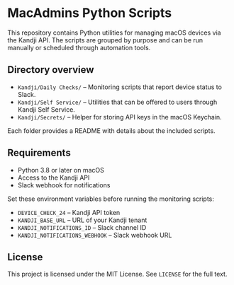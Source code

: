 # MacAdmins Python Scripts

This repository contains Python utilities for managing macOS devices via the Kandji API. The scripts are grouped by purpose and can be run manually or scheduled through automation tools.

## Directory overview

- `Kandji/Daily Checks/` – Monitoring scripts that report device status to Slack.
- `Kandji/Self Service/` – Utilities that can be offered to users through Kandji Self Service.
- `Kandji/Secrets/` – Helper for storing API keys in the macOS Keychain.

Each folder provides a README with details about the included scripts.

## Requirements

- Python 3.8 or later on macOS
- Access to the Kandji API
- Slack webhook for notifications

Set these environment variables before running the monitoring scripts:

- `DEVICE_CHECK_24` – Kandji API token
- `KANDJI_BASE_URL` – URL of your Kandji tenant
- `KANDJI_NOTIFICATIONS_ID` – Slack channel ID
- `KANDJI_NOTIFICATIONS_WEBHOOK` – Slack webhook URL

## License

This project is licensed under the MIT License. See `LICENSE` for the full text.
